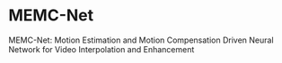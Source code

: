 # MEMC-Net
MEMC-Net: Motion Estimation and Motion Compensation Driven Neural Network for Video Interpolation and Enhancement
